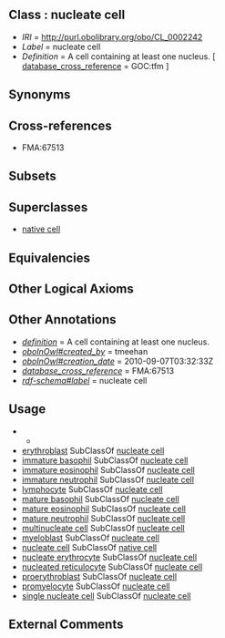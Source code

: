 
## Class : nucleate cell

 * *IRI* = http://purl.obolibrary.org/obo/CL_0002242
 * *Label* = nucleate cell
 * *Definition* = A cell containing at least one nucleus. [ [database_cross_reference](../../ef/oboInOwl#hasDbXref.md) = GOC:tfm ]

## Synonyms


## Cross-references

 * FMA:67513

## Subsets


## Superclasses

 * [native cell](../../CL/03/CL_0000003.md)

## Equivalencies


## Other Logical Axioms


## Other Annotations

 * *[definition](../../IAO/15/IAO_0000115.md)* = A cell containing at least one nucleus.
 * *[oboInOwl#created_by](../../oboInOwl#created/by/oboInOwl#created_by.md)* = tmeehan
 * *[oboInOwl#creation_date](../../oboInOwl#creation/te/oboInOwl#creation_date.md)* = 2010-09-07T03:32:33Z
 * *[database_cross_reference](../../ef/oboInOwl#hasDbXref.md)* = FMA:67513
 * *[rdf-schema#label](../../el/rdf-schema#label.md)* = nucleate cell

## Usage

 * -
 * [erythroblast](../../CL/65/CL_0000765.md) SubClassOf [nucleate cell](../../CL/42/CL_0002242.md)
 * [immature basophil](../../CL/68/CL_0000768.md) SubClassOf [nucleate cell](../../CL/42/CL_0002242.md)
 * [immature eosinophil](../../CL/72/CL_0000772.md) SubClassOf [nucleate cell](../../CL/42/CL_0002242.md)
 * [immature neutrophil](../../CL/76/CL_0000776.md) SubClassOf [nucleate cell](../../CL/42/CL_0002242.md)
 * [lymphocyte](../../CL/42/CL_0000542.md) SubClassOf [nucleate cell](../../CL/42/CL_0002242.md)
 * [mature basophil](../../CL/43/CL_0000043.md) SubClassOf [nucleate cell](../../CL/42/CL_0002242.md)
 * [mature eosinophil](../../CL/41/CL_0000041.md) SubClassOf [nucleate cell](../../CL/42/CL_0002242.md)
 * [mature neutrophil](../../CL/96/CL_0000096.md) SubClassOf [nucleate cell](../../CL/42/CL_0002242.md)
 * [multinucleate cell](../../CL/28/CL_0000228.md) SubClassOf [nucleate cell](../../CL/42/CL_0002242.md)
 * [myeloblast](../../CL/35/CL_0000835.md) SubClassOf [nucleate cell](../../CL/42/CL_0002242.md)
 * [nucleate cell](../../CL/42/CL_0002242.md) SubClassOf [native cell](../../CL/03/CL_0000003.md)
 * [nucleate erythrocyte](../../CL/62/CL_0000562.md) SubClassOf [nucleate cell](../../CL/42/CL_0002242.md)
 * [nucleated reticulocyte](../../CL/21/CL_0002421.md) SubClassOf [nucleate cell](../../CL/42/CL_0002242.md)
 * [proerythroblast](../../CL/47/CL_0000547.md) SubClassOf [nucleate cell](../../CL/42/CL_0002242.md)
 * [promyelocyte](../../CL/36/CL_0000836.md) SubClassOf [nucleate cell](../../CL/42/CL_0002242.md)
 * [single nucleate cell](../../CL/26/CL_0000226.md) SubClassOf [nucleate cell](../../CL/42/CL_0002242.md)

## External Comments

